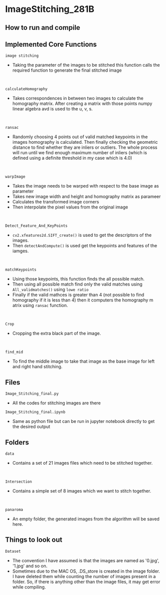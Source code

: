 # ImageStitching_281B
## How to run and compile

## Implemented Core Functions
`image stitching`
- Taking the parameter of the images to be stitched this function calls the required function to generate the final stitched image

<br />

`calculateHomography`
- Takes correspondences in between two images to calculate the homography matrix. After creating a matrix with those points numpy linear algebra avd is used to the u, v, s.
<br />

`ransac`
- Randomly choosing 4 points out of valid matched keypoints in the images homography is calculated. Then finally checking the geometric distance to find whether they are inliers or outliers. The whole process will run until we find enough maximum number of inliers (which is defined using a definite threshold in my case which is 4.0)
<br />

`warpImage`
- Takes the image needs to be warped with respect to the base image as parameter
- Takes new image width and height and homography matrix as parameer
- Calculates the transformed image corners 
- Then interpolate the pixel values from the original image

<br />

`Detect_Feature_And_KeyPoints`
- `cv2.xfeatures2d.SIFT_create()` is used to get the descriptors of the images.
- Then `detectAndCompute()` is used get the keypoints and features of the iamges.
<br/>

`matchKeypoints`
- Using those keypoints, this function finds the all possible match.
- Then using all possible match find only the valid matches using `All_validmatches()` using `lowe ratio`
- Finally if the valid mathces is greater than 4 (not possible to find homography if it is less than 4) then it computers the homography m atrix using `ransac` function.

<br/>

`Crop`
- Cropping the extra black part of the image.

<br/>

`find_mid`
- To find the middle image to take that image as the base image for left and right hand stitching.


## Files
`Image_Stitching_final.py`
- All the codes for stitching images are there

`Image_Stitching_final.ipynb`
- Same as python file but can be run in jupyter notebook directly to get the desired output

## Folders
`data`
- Contains a set of 21 images files which need to be stitched together.
<br />

`Intersection`
- Contains a simple set of 8 images which we want to stitch together.
<br />

`panaroma`
- An empty folder, the generated images from the algorithm will be saved here.

## Things to look out
`Dataset`
- The convention I have assumed is that the images are named as '0.jpg', '1.jpg' and so on.
- Sometimes due to the MAC OS, .DS_store is created in the image folder. I have deleted them while counting the number of images present in a folder. So, if there is anything other than the image files, it may get error while compiling.


